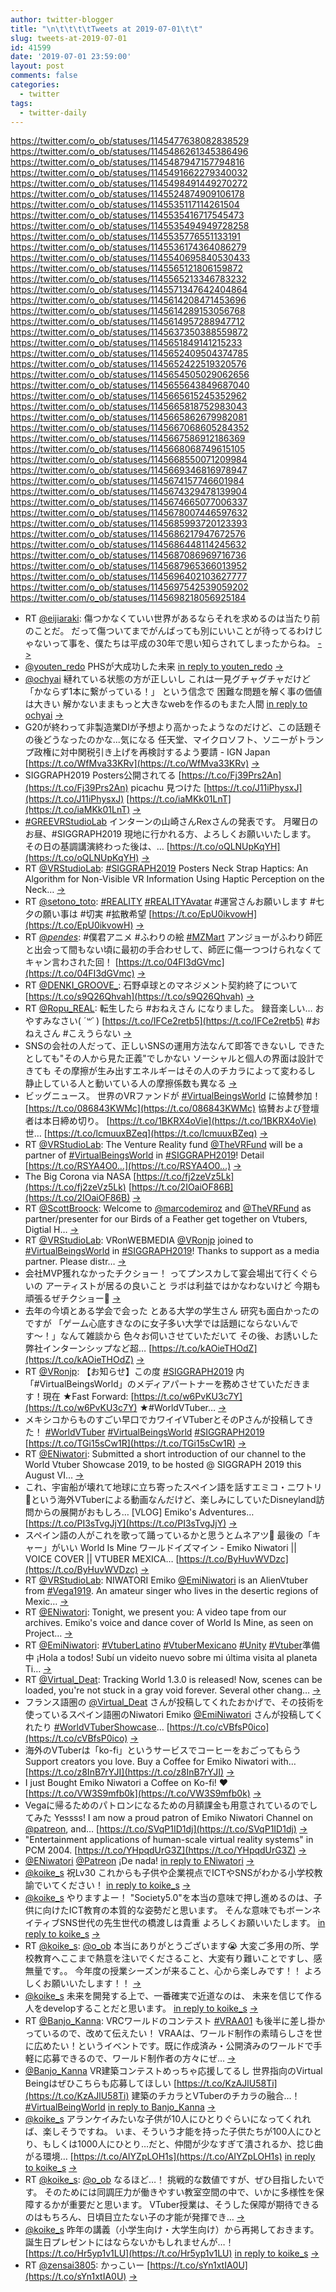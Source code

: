 ```yaml
---
author: twitter-blogger
title: "\n\t\t\t\tTweets at 2019-07-01\t\t"
slug: tweets-at-2019-07-01
id: 41599
date: '2019-07-01 23:59:00'
layout: post
comments: false
categories:
  - twitter
tags:
  - twitter-daily
---
```


https://twitter.com/o_ob/statuses/1145477638082838529 https://twitter.com/o_ob/statuses/1145486261345386496 https://twitter.com/o_ob/statuses/1145487947157794816 https://twitter.com/o_ob/statuses/1145491662279340032 https://twitter.com/o_ob/statuses/1145498491449270272 https://twitter.com/o_ob/statuses/1145524874909106178 https://twitter.com/o_ob/statuses/1145535117114261504 https://twitter.com/o_ob/statuses/1145535416717545473 https://twitter.com/o_ob/statuses/1145535494949728258 https://twitter.com/o_ob/statuses/1145535776551133191 https://twitter.com/o_ob/statuses/1145536174364086279 https://twitter.com/o_ob/statuses/1145540695840530433 https://twitter.com/o_ob/statuses/1145565121806159872 https://twitter.com/o_ob/statuses/1145565213346783232 https://twitter.com/o_ob/statuses/1145571347642404864 https://twitter.com/o_ob/statuses/1145614208471453696 https://twitter.com/o_ob/statuses/1145614289153056768 https://twitter.com/o_ob/statuses/1145614957288947712 https://twitter.com/o_ob/statuses/1145637350388559872 https://twitter.com/o_ob/statuses/1145651849141215233 https://twitter.com/o_ob/statuses/1145652409504374785 https://twitter.com/o_ob/statuses/1145652422519320576 https://twitter.com/o_ob/statuses/1145654505029062656 https://twitter.com/o_ob/statuses/1145655643849687040 https://twitter.com/o_ob/statuses/1145665615245352962 https://twitter.com/o_ob/statuses/1145665818752983043 https://twitter.com/o_ob/statuses/1145665862679982081 https://twitter.com/o_ob/statuses/1145667068605284352 https://twitter.com/o_ob/statuses/1145667586912186369 https://twitter.com/o_ob/statuses/1145668068749615105 https://twitter.com/o_ob/statuses/1145668550071209984 https://twitter.com/o_ob/statuses/1145669346816978947 https://twitter.com/o_ob/statuses/1145674157746601984 https://twitter.com/o_ob/statuses/1145674329478139904 https://twitter.com/o_ob/statuses/1145674665077006337 https://twitter.com/o_ob/statuses/1145678007446597632 https://twitter.com/o_ob/statuses/1145685993720123393 https://twitter.com/o_ob/statuses/1145686217947672576 https://twitter.com/o_ob/statuses/1145686448114245632 https://twitter.com/o_ob/statuses/1145687086969716736 https://twitter.com/o_ob/statuses/1145687965366013952 https://twitter.com/o_ob/statuses/1145696402103627777 https://twitter.com/o_ob/statuses/1145697542539059202 https://twitter.com/o_ob/statuses/1145698218056925184  

*   RT [@eijiaraki](https://twitter.com/eijiaraki): 傷つかなくていい世界があるならそれを求めるのは当たり前のことだ。 だって傷ついてまでがんばっても別にいいことが待ってるわけじゃないって事を、僕たちは平成の30年で思い知らされてしまったからね。 [->](https://twitter.com/o_ob/statuses/1145477638082838529)
*   [@youten_redo](https://twitter.com/youten_redo) PHSが大成功した未来 [in reply to youten_redo](https://twitter.com/youten_redo/statuses/1145483862266413056) [->](https://twitter.com/o_ob/statuses/1145486261345386496)
*   [@ochyai](https://twitter.com/ochyai) 縺れている状態の方が正しいし これは一見グチャグチャだけど 「かならず1本に繋がっている！」 という信念で 困難な問題を解く事の価値は大きい 解かないままもっと大きなwebを作るのもまた人間 [in reply to ochyai](https://twitter.com/ochyai/statuses/1145352416646164480) [->](https://twitter.com/o_ob/statuses/1145487947157794816)
*   G20が終わって非製造業DIが予想より高かったようなのだけど、この話題その後どうなったのかな...気になる 任天堂、マイクロソフト、ソニーがトランプ政権に対中関税引き上げを再検討するよう要請 - IGN Japan [https://t.co/WfMva33KRv](https://t.co/WfMva33KRv) [->](https://twitter.com/o_ob/statuses/1145491662279340032)
*   SIGGRAPH2019 Posters公開されてる [https://t.co/Fj39Prs2An](https://t.co/Fj39Prs2An) picachu 見つけた [https://t.co/J11iPhysxJ](https://t.co/J11iPhysxJ) [https://t.co/iaMKk01LnT](https://t.co/iaMKk01LnT) [->](https://twitter.com/o_ob/statuses/1145498491449270272)
*   [#GREEVRStudioLab](https://twitter.com/search?q=%23GREEVRStudioLab&src=hash) インターンの山崎さんRexさんの発表です。 月曜日のお昼、#SIGGRAPH2019 現地に行かれる方、よろしくお願いいたします。 その日の基調講演終わった後は、… [https://t.co/oQLNUpKqYH](https://t.co/oQLNUpKqYH) [->](https://twitter.com/o_ob/statuses/1145524874909106178)
*   RT [@VRStudioLab](https://twitter.com/VRStudioLab): [#SIGGRAPH2019](https://twitter.com/search?q=%23SIGGRAPH2019&src=hash) Posters Neck Strap Haptics: An Algorithm for Non-Visible VR Information Using Haptic Perception on the Neck… [->](https://twitter.com/o_ob/statuses/1145535117114261504)
*   RT [@setono_toto](https://twitter.com/setono_toto): [#REALITY](https://twitter.com/search?q=%23REALITY&src=hash) [#REALITYAvatar](https://twitter.com/search?q=%23REALITYAvatar&src=hash) #運営さんお願いします #七夕の願い事は #切実 #拡散希望 [https://t.co/EpU0ikvowH](https://t.co/EpU0ikvowH) [->](https://twitter.com/o_ob/statuses/1145535416717545473)
*   RT [@_pendes_](https://twitter.com/_pendes_): #僕君アニメ #ふわりの絵 [#MZMart](https://twitter.com/search?q=%23MZMart&src=hash) アンジョーがふわり師匠と出会って間もない頃に最初の手合わせして、師匠に傷一つつけられなくてキャン言わされた回！ [https://t.co/04FI3dGVmc](https://t.co/04FI3dGVmc) [->](https://twitter.com/o_ob/statuses/1145535494949728258)
*   RT [@DENKI_GROOVE_](https://twitter.com/DENKI_GROOVE_): 石野卓球とのマネジメント契約終了について [https://t.co/s9Q26Qhvah](https://t.co/s9Q26Qhvah) [->](https://twitter.com/o_ob/statuses/1145535776551133191)
*   RT [@Ropu_REAL](https://twitter.com/Ropu_REAL): 転生したら #おねえさん になりました。 録音楽しい… おやすみなさい( *´꒳`* ) [https://t.co/IFCe2retb5](https://t.co/IFCe2retb5) #おねえさん #こえうらない [->](https://twitter.com/o_ob/statuses/1145536174364086279)
*   SNSの会社の人だって、正しいSNSの運用方法なんて即答できないし できたとしても"その人から見た正義"でしかない ソーシャルと個人の界面は設計できても その摩擦が生み出すエネルギーはその人のチカラによって変わるし 静止している人と動いている人の摩擦係数も異なる [->](https://twitter.com/o_ob/statuses/1145540695840530433)
*   ビッグニュース。 世界のVRファンドが [#VirtualBeingsWorld](https://twitter.com/search?q=%23VirtualBeingsWorld&src=hash) に協賛参加！ [https://t.co/086843KWMc](https://t.co/086843KWMc) 協賛および登壇者は本日締め切り。 [https://t.co/1BKRX4oVie](https://t.co/1BKRX4oVie) 世… [https://t.co/lcmuuxBZeq](https://t.co/lcmuuxBZeq) [->](https://twitter.com/o_ob/statuses/1145565121806159872)
*   RT [@VRStudioLab](https://twitter.com/VRStudioLab): The Venture Reality fund [@TheVRFund](https://twitter.com/TheVRFund) will be a partner of [#VirtualBeingsWorld](https://twitter.com/search?q=%23VirtualBeingsWorld&src=hash) in [#SIGGRAPH2019](https://twitter.com/search?q=%23SIGGRAPH2019&src=hash)! Detail [https://t.co/RSYA4O0…](https://t.co/RSYA4O0…) [->](https://twitter.com/o_ob/statuses/1145565213346783232)
*   The Big Corona via NASA [https://t.co/fj2zeVz5Lk](https://t.co/fj2zeVz5Lk) [https://t.co/2IOaiOF86B](https://t.co/2IOaiOF86B) [->](https://twitter.com/o_ob/statuses/1145571347642404864)
*   RT [@ScottBroock](https://twitter.com/ScottBroock): Welcome to [@marcodemiroz](https://twitter.com/marcodemiroz) and [@TheVRFund](https://twitter.com/TheVRFund) as partner/presenter for our Birds of a Feather get together on Vtubers, Digtial H… [->](https://twitter.com/o_ob/statuses/1145614208471453696)
*   RT [@VRStudioLab](https://twitter.com/VRStudioLab): VRonWEBMEDIA [@VRonjp](https://twitter.com/VRonjp) joined to [#VirtualBeingsWorld](https://twitter.com/search?q=%23VirtualBeingsWorld&src=hash) in [#SIGGRAPH2019](https://twitter.com/search?q=%23SIGGRAPH2019&src=hash)! Thanks to support as a media partner. Please distr… [->](https://twitter.com/o_ob/statuses/1145614289153056768)
*   会社MVP獲れなかったチクショー！ ってプンスカして宴会場出て行くぐらいの アーティストが居るの良いこと ラボは利益ではかなわないけど 今期も頑張るぜチクショー💪 [->](https://twitter.com/o_ob/statuses/1145614957288947712)
*   去年の今頃とある学会で会った とある大学の学生さん 研究も面白かったのですが 「ゲーム心底すきなのに女子多い大学では話題にならないんです〜！」なんて雑談から 色々お伺いさせていただいて その後、お誘いした弊社インターンシップなど超… [https://t.co/kAOieTHOdZ](https://t.co/kAOieTHOdZ) [->](https://twitter.com/o_ob/statuses/1145637350388559872)
*   RT [@VRonjp](https://twitter.com/VRonjp): 【お知らせ】この度 [#SIGGRAPH2019](https://twitter.com/search?q=%23SIGGRAPH2019&src=hash) 内「#VirtualBeingsWorld」のメディアパートナーを務めさせていただきます！現在 ★Fast Forward: [https://t.co/w6PvKU3c7Y](https://t.co/w6PvKU3c7Y) ★#WorldVTuber… [->](https://twitter.com/o_ob/statuses/1145651849141215233)
*   メキシコからものすごい早口でカワイイVTuberとそのPさんが投稿してきた！ [#WorldVTuber](https://twitter.com/search?q=%23WorldVTuber&src=hash) [#VirtualBeingsWorld](https://twitter.com/search?q=%23VirtualBeingsWorld&src=hash) [#SIGGRAPH2019](https://twitter.com/search?q=%23SIGGRAPH2019&src=hash) [https://t.co/TGi15sCw1R](https://t.co/TGi15sCw1R) [->](https://twitter.com/o_ob/statuses/1145652409504374785)
*   RT [@ENiwatori](https://twitter.com/ENiwatori): Submitted a short introduction of our channel to the World Vtuber Showcase 2019, to be hosted @ SIGGRAPH 2019 this August VI… [->](https://twitter.com/o_ob/statuses/1145652422519320576)
*   これ、宇宙船が壊れて地球に立ち寄ったスペイン語を話すエミコ・ニワトリ🐔という海外VTuberによる動画なんだけど、楽しみにしていたDisneyland訪問からの展開がおもしろ… [VLOG] Emiko's Adventures… [https://t.co/PI3sTvgJjY](https://t.co/PI3sTvgJjY) [->](https://twitter.com/o_ob/statuses/1145654505029062656)
*   スペイン語の人がこれを歌って踊っているかと思うとムネアツ🐓 最後の「キャー」がいい World Is Mine ワールドイズマイン - Emiko Niwatori || VOICE COVER || VTUBER MEXICA… [https://t.co/ByHuvWVDzc](https://t.co/ByHuvWVDzc) [->](https://twitter.com/o_ob/statuses/1145655643849687040)
*   RT [@VRStudioLab](https://twitter.com/VRStudioLab): NIWATORI Emiko [@EmiNiwatori](https://twitter.com/EmiNiwatori) is an AlienVtuber from [#Vega1919](https://twitter.com/search?q=%23Vega1919&src=hash). An amateur singer who lives in the desertic regions of Mexic… [->](https://twitter.com/o_ob/statuses/1145665615245352962)
*   RT [@ENiwatori](https://twitter.com/ENiwatori): Tonight, we present you: A video tape from our archives. Emiko's voice and dance cover of World Is Mine, as seen on Project… [->](https://twitter.com/o_ob/statuses/1145665818752983043)
*   RT [@EmiNiwatori](https://twitter.com/EmiNiwatori): [#VtuberLatino](https://twitter.com/search?q=%23VtuberLatino&src=hash) [#VtuberMexicano](https://twitter.com/search?q=%23VtuberMexicano&src=hash) [#Unity](https://twitter.com/search?q=%23Unity&src=hash) [#Vtuber](https://twitter.com/search?q=%23Vtuber&src=hash)準備中 ¡Hola a todos! Subí un videito nuevo sobre mi última visita al planeta Ti… [->](https://twitter.com/o_ob/statuses/1145665862679982081)
*   RT [@Virtual_Deat](https://twitter.com/Virtual_Deat): Tracking World 1.3.0 is released! Now, scenes can be loaded, you're not stuck in a gray void forever. Several other chang… [->](https://twitter.com/o_ob/statuses/1145667068605284352)
*   フランス語圏の [@Virtual_Deat](https://twitter.com/Virtual_Deat) さんが投稿してくれたおかげで、その技術を使っているスペイン語圏のNiwatori Emiko [@EmiNiwatori](https://twitter.com/EmiNiwatori) さんが投稿してくれたり [#WorldVTuberShowcase](https://twitter.com/search?q=%23WorldVTuberShowcase&src=hash)… [https://t.co/cVBfsP0ico](https://t.co/cVBfsP0ico) [->](https://twitter.com/o_ob/statuses/1145667586912186369)
*   海外のVTuberは「ko-fi」というサービスでコーヒーをおごってもらう Support creators you love. Buy a Coffee for Emiko Niwatori with… [https://t.co/z8InB7rYJI](https://t.co/z8InB7rYJI) [->](https://twitter.com/o_ob/statuses/1145668068749615105)
*   I just Bought Emiko Niwatori a Coffee on Ko-fi! ❤️ [https://t.co/VW3S9mfb0k](https://t.co/VW3S9mfb0k) [->](https://twitter.com/o_ob/statuses/1145668550071209984)
*   Vegaに帰るためのパトロンになるための月額課金も用意されているのでしてみた Yessss! I am now a proud patron of Emiko Niwatori Channel on [@patreon](https://twitter.com/patreon), and… [https://t.co/SVqP1ID1dj](https://t.co/SVqP1ID1dj) [->](https://twitter.com/o_ob/statuses/1145669346816978947)
*   "Entertainment applications of human-scale virtual reality systems" in PCM 2004. [https://t.co/YHpqdUrG3Z](https://t.co/YHpqdUrG3Z) [->](https://twitter.com/o_ob/statuses/1145674157746601984)
*   [@ENiwatori](https://twitter.com/ENiwatori) [@Patreon](https://twitter.com/Patreon) ¡De nada! [in reply to ENiwatori](https://twitter.com/ENiwatori/statuses/1145671602979450880) [->](https://twitter.com/o_ob/statuses/1145674329478139904)
*   [@koike_s](https://twitter.com/koike_s) 祝Lv30 これからも子供や企業視点でICTやSNSがわかる小学校教諭でいてください！ [in reply to koike_s](https://twitter.com/koike_s/statuses/1145673296400117761) [->](https://twitter.com/o_ob/statuses/1145674665077006337)
*   [@koike_s](https://twitter.com/koike_s) やりますよー！ "Society5.0"を本当の意味で押し進めるのは、子供に向けたICT教育の本質的な姿勢だと思います。 そんな意味でもボーンネイティブSNS世代の先生世代の橋渡しは貴重 よろしくお願いいたします。 [in reply to koike_s](https://twitter.com/koike_s/statuses/1145675443745382400) [->](https://twitter.com/o_ob/statuses/1145678007446597632)
*   RT [@koike_s](https://twitter.com/koike_s): [@o_ob](https://twitter.com/o_ob) 本当にありがとうございます😭 大変ご多用の所、学校教育へここまで熱意を注いでくださること、大変有り難いことですし、感無量です。。 今年度の授業シーズンが来ること、心から楽しみです！！ よろしくお願いいたします！！ [->](https://twitter.com/o_ob/statuses/1145685993720123393)
*   [@koike_s](https://twitter.com/koike_s) 未来を開発する上で、一番確実で近道なのは、 未来を信じて作る人をdevelopすることだと思います。 [in reply to koike_s](https://twitter.com/koike_s/statuses/1145681019091075083) [->](https://twitter.com/o_ob/statuses/1145686217947672576)
*   RT [@Banjo_Kanna](https://twitter.com/Banjo_Kanna): VRCワールドのコンテスト [#VRAA01](https://twitter.com/search?q=%23VRAA01&src=hash) も後半に差し掛かっているので、改めて伝えたい！ VRAAは、ワールド制作の素晴らしさを世に広めたい！というイベントです。既に作成済み・公開済みのワールドで手軽に応募できるので、ワールド制作者の方々にぜ… [->](https://twitter.com/o_ob/statuses/1145686448114245632)
*   [@Banjo_Kanna](https://twitter.com/Banjo_Kanna) VR建築コンテストめっちゃ応援してるし 世界指向のVirtual Beingはぜひこちらも応募してほしい [https://t.co/KzAJlU58Ti](https://t.co/KzAJlU58Ti) 建築のチカラとVTuberのチカラの融合…！ [#VirtualBeingWorld](https://twitter.com/search?q=%23VirtualBeingWorld&src=hash) [in reply to Banjo_Kanna](https://twitter.com/Banjo_Kanna/statuses/1145611177524785152) [->](https://twitter.com/o_ob/statuses/1145687086969716736)
*   [@koike_s](https://twitter.com/koike_s) アランケイみたいな子供が10人にひとりぐらいになってくれれば、楽しそうですね。 いま、そういう才能を持った子供たちが100人にひとり、もしくは1000人にひとり…だと、仲間が少なすぎて潰されるか、捻じ曲がる環境… [https://t.co/AIYZpLOH1s](https://t.co/AIYZpLOH1s) [in reply to koike_s](https://twitter.com/koike_s/statuses/1145687229953527809) [->](https://twitter.com/o_ob/statuses/1145687965366013952)
*   RT [@koike_s](https://twitter.com/koike_s): [@o_ob](https://twitter.com/o_ob) なるほど…！ 挑戦的な数値ですが、ぜひ目指したいです。 そのためには同調圧力が働きやすい教室空間の中で、いかに多様性を保障するかが重要だと思います。 VTuber授業は、そうした保障が期待できるのはもちろん、日頃目立たない子の才能が発揮でき… [->](https://twitter.com/o_ob/statuses/1145696402103627777)
*   [@koike_s](https://twitter.com/koike_s) 昨年の講義（小学生向け・大学生向け）から再掲しておきます。 誕生日プレゼントにはならないかもしれませんが…！ [https://t.co/Hr5yp1v1LU](https://t.co/Hr5yp1v1LU) [in reply to koike_s](https://twitter.com/koike_s/statuses/1145690544099622912) [->](https://twitter.com/o_ob/statuses/1145697542539059202)
*   RT [@zensai3805](https://twitter.com/zensai3805): かっこいー [https://t.co/sYn1xtIA0U](https://t.co/sYn1xtIA0U) [->](https://twitter.com/o_ob/statuses/1145698218056925184)